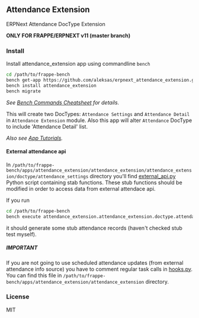 ## Attendance Extension

ERPNext Attendance DocType Extension

**ONLY FOR FRAPPE/ERPNEXT v11 (master branch)**

### Install
Install attendance_extension app using commandline `bench`

```sh
cd /path/to/frappe-bench
bench get-app https://github.com/aleksas/erpnext_attendance_extension.git
bench install attendance_extension
bench migrate
```

_See [Bench Commands Cheatsheet](https://frappe.io/docs/user/en/bench/resources/bench-commands-cheatsheet.html) for details._

This will create two DocTypes: `Attendance Settings` and `Attendance Detail` in `Attendance Extension` module. Also this app will alter `Attendance` DocType to include 'Attendance Detail' list.

_Also see [App Tutorials](https://frappe.io/docs/user/en/tutorial)._

#### External attendance api

In `/path/to/frappe-bench/apps/attendance_extension/attendance_extension/attendance_extension/doctype/attendance_settings` directory you'll find [external_api.py](https://github.com/aleksas/erpnext_attendance_extension/blob/master/attendance_extension/attendance_extension/doctype/attendance_settings/external_api.py) Python script containing stab functions. These stub functions should be modified in order to access data from external attendace api.

If you run 

```sh
cd /path/to/frappe-bench
bench execute attendance_extension.attendance_extension.doctype.attendance_settings.tasks.test
```

it should generate some stub attendance records (haven't checked stub test myself).

##### IMPORTANT

If you are not going to use scheduled attendance updates (from external attendance info source) you have to comment regular task calls in [hooks.py](https://github.com/aleksas/erpnext_attendance_extension/blob/master/attendance_extension/hooks.py#L97-L109). You can find this file in `/path/to/frappe-bench/apps/attendance_extension/attendance_extension` directory.

### License

MIT
